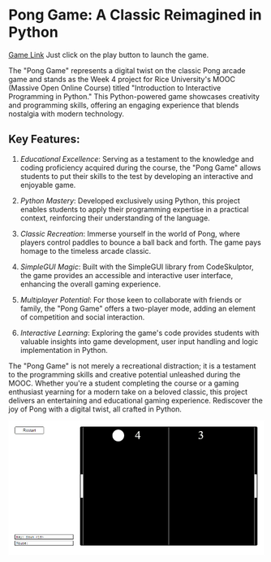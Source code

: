 Pong Game: A Classic Reimagined in Python
=========================================  

[Game Link](https://py2.codeskulptor.org/#user38_VNtpAkYb9cnHgqb.py) Just click on the play button to launch the game.  

The "Pong Game" represents a digital twist on the classic Pong arcade game and stands as the Week 4 project for Rice University's MOOC (Massive Open Online Course) titled "Introduction to Interactive Programming in Python." This Python-powered game showcases creativity and programming skills, offering an engaging experience that blends nostalgia with modern technology.

## Key Features:

1. *Educational Excellence*: Serving as a testament to the knowledge and coding proficiency acquired during the course, the "Pong Game" allows students to put their skills to the test by developing an interactive and enjoyable game.

2. *Python Mastery*: Developed exclusively using Python, this project enables students to apply their programming expertise in a practical context, reinforcing their understanding of the language.

3. *Classic Recreation*: Immerse yourself in the world of Pong, where players control paddles to bounce a ball back and forth. The game pays homage to the timeless arcade classic.

4. *SimpleGUI Magic*: Built with the SimpleGUI library from CodeSkulptor, the game provides an accessible and interactive user interface, enhancing the overall gaming experience.

5. *Multiplayer Potential*: For those keen to collaborate with friends or family, the "Pong Game" offers a two-player mode, adding an element of competition and social interaction.

6. *Interactive Learning*: Exploring the game's code provides students with valuable insights into game development, user input handling and logic implementation in Python.

The "Pong Game" is not merely a recreational distraction; it is a testament to the programming skills and creative potential unleashed during the MOOC. Whether you're a student completing the course or a gaming enthusiast yearning for a modern take on a beloved classic, this project delivers an entertaining and educational gaming experience. Rediscover the joy of Pong with a digital twist, all crafted in Python.  

![Main Page](./assets/main_page.png)  
